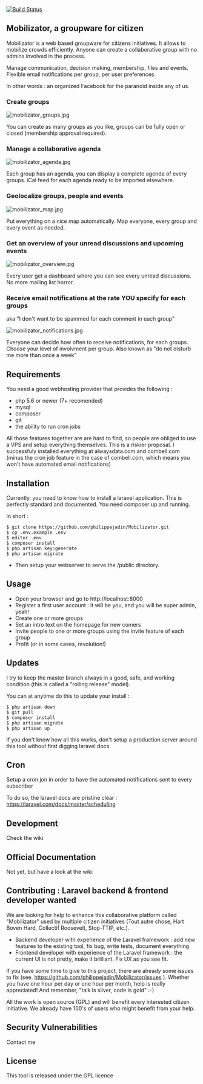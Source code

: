[![Build Status](https://travis-ci.org/philippejadin/Mobilizator.svg?branch=master)](https://travis-ci.org/philippejadin/Mobilizator)


## Mobilizator, a groupware for citizen

Mobilizator is a web based groupware for citizens initiatives. It allows to mobilize crowds efficiently. Anyone can create a collaborative group with no admins involved in the process. 

Manage communication, decision making, membership, files and events. Flexible email notifications per group, per user preferences.

In other words : an organized Facebook for the paranoid inside any of us.


### Create groups

![mobilizator_groups.jpg](https://philippejadin.github.io/Mobilizator/mobilizator_groups.jpg)

You can create as many groups as you like, groups can be fully open or closed (membership approval required).


### Manage a collaborative agenda

![mobilizator_agenda.jpg](https://philippejadin.github.io/Mobilizator/mobilizator_agenda.jpg)

Each group has an agenda, you can display a complete agenda of every groups. iCal feed for each agenda ready to be imported elsewhere.


### Geolocalize groups, people and events

![mobilizator_map.jpg](https://philippejadin.github.io/Mobilizator/mobilizator_map.jpg)

Put everything on a nice map automatically. Map everyone, every group and every event as needed.


### Get an overview of your unread discussions and upcoming events

![mobilizator_overview.jpg](https://philippejadin.github.io/Mobilizator/mobilizator_overview.jpg)

Every user get a dashboard where you can see every unread discussions. No more mailing list horror.


### Receive email notifications at the rate YOU specify for each groups
aka "I don't want to be spammed for each comment in each group"

![mobilizator_notifications.jpg](https://philippejadin.github.io/Mobilizator/mobilizator_notifications.jpg)

Everyone can decide how often to receive notifications, for each groups. Choose your level of involvment per group. Also known as "do not disturb me more than once a week"



## Requirements
You need a good webhosting provider that provides the following :
- php 5.6 or newer (7+ recomended)
- mysql
- composer
- git
- the ability to run cron jobs

All those features together are are hard to find, so people are obliged to use a VPS and setup everything themselves. This is a riskier proposal. I successfuly installed everything at alwaysdata.com and combell.com (minus the cron job feature in the case of combell.com, which means you won't have automated email notifications)


## Installation

Currently, you need to know how to install a laravel application. This is perfectly standard and documented. You need composer up and running.

In short :

```
$ git clone https://github.com/philippejadin/Mobilizator.git
$ cp .env.example .env
$ editor .env
$ composer install
$ php artisan key:generate
$ php artisan migrate
```
- Then setup your webserver to serve the /public directory.


## Usage
- Open your browser and go to http://localhost:8000
- Register a first user account : it will be you, and you will be super admin, yeah!
- Create one or more groups
- Set an intro text on the homepage for new comers
- Invite people to one or more groups using the invite feature of each group
- Profit (or in some cases, revolution!)

## Updates
I try to keep the master branch always in a good, safe, and working condition (this is called a "rolling release" model).

You can at anytime do this to update your install :

```
$ php artisan down
$ git pull
$ composer install
$ php artisan migrate
$ php artisan up
```

If you don't know how all this works, don't setup a production server around this tool without first digging laravel docs.

## Cron

Setup a cron jon in order to have the automated notifications sent to every subscriber

To do so, the laravel docs are pristine clear : https://laravel.com/docs/master/scheduling

## Development

Check the wiki


## Official Documentation

Not yet, but have a look at the wiki

## Contributing : Laravel backend & frontend developer wanted
We are looking for help to enhance this collaborative platform called "Mobilizator" used by multiple citizen initiatives (Tout autre chose, Hart Boven Hard, Collectif Roosevelt, Stop-TTIP, etc.).

- Backend developer with experience of the Laravel framework : add new features to the existing tool, fix bug, write tests, document everything
- Frontend developer with experience of the Laravel framework : the current UI is not pretty, make it brilliant. Fix UX as you see fit.

If you have some time to give to this project, there are already some issues to fix (see. https://github.com/philippejadin/Mobilizator/issues ). Whether you have one hour per day or one hour per month, help is really appreciated! And remember, "talk is silver, code is gold" :-)

All the work is open source (GPL) and will benefit every interested citizen initiative. We already have 100's of users who might benefit from your help.


## Security Vulnerabilities

Contact me

## License

This tool is released under the GPL licence
